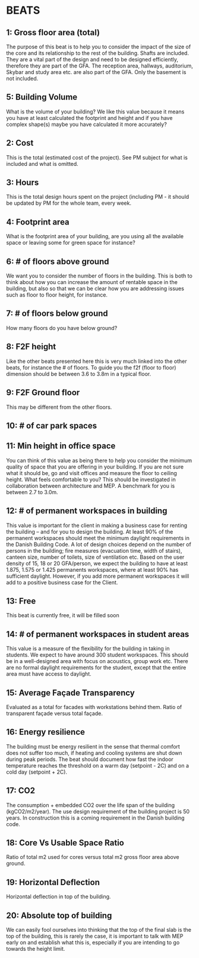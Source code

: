 # BEATS 
## 1: Gross floor area (total) 
The purpose of this beat is to help you to consider the impact of the size of the core and its relationship to the rest of the building. Shafts are included. They are a vital part of the design and need to be designed efficiently, therefore they are part of the GFA. The reception area, hallways, auditorium, Skybar and study area etc. are also part of the GFA. Only the basement is not included. 
## 5: Building Volume 
What is the volume of your building? We like this value because it means you have at least calculated the footprint and height and if you have complex shape(s) maybe you have calculated it more accurately? 
## 2: Cost 
This is the total (estimated cost of the project). See PM subject for what is included and what is omitted. 
## 3: Hours 
This is the total design hours spent on the project (including PM - it should be updated by PM for the whole team, every week. 
## 4: Footprint area 
What is the footprint area of your building, are you using all the available space or leaving some for green space for instance? 
## 6: # of floors above ground 
We want you to consider the number of floors in the building. This is both to think about how you can increase the amount of rentable space in the building, but also so that we can be clear how you are addressing issues such as floor to floor height, for instance. 
## 7: # of floors below ground 
How many floors do you have below ground? 
## 8: F2F height 
Like the other beats presented here this is very much linked into the other beats, for instance the # of floors. To guide you the f2f (floor to floor) dimension should be between 3.6 to 3.8m in a typical floor. 
## 9: F2F Ground floor 
This may be different from the other floors. 
## 10: # of car park spaces 
## 11: Min height in office space 
You can think of this value as being there to help you consider the minimum quality of space that you are offering in your building. If you are not sure what it should be, go and visit offices and measure the floor to ceiling height. What feels comfortable to you? This should be investigated in collaboration between architecture and MEP. A benchmark for you is between 2.7 to 3.0m. 
## 12: # of permanent workspaces in building 
This value is important for the client in making a business case for renting the building – and for you to design the building. At least 90% of the permanent workspaces should meet the minimum daylight requirements in the Danish Building Code. A lot of design choices depend on the number of persons in the building; fire measures (evacuation time, width of stairs), canteen size, number of toilets, size of ventilation etc. Based on the user density of 15, 18 or 20 GFA/person, we expect the building to have at least 1.875, 1.575 or 1.425 permanents workspaces, where at least 90% has sufficient daylight. However, if you add more permanent workspaces it will add to a positive business case for the Client. 
## 13: Free 
This beat is currently free, it will be filled soon 
## 14: # of permanent workspaces in student areas 
This value is a measure of the flexibility for the building in taking in students. We expect to have around 300 student workspaces. This should be in a well-designed area with focus on acoustics, group work etc. There are no formal daylight requirements for the student, except that the entire area must have access to daylight.  
## 15: Average Façade Transparency 
Evaluated as a total for facades with workstations behind them. Ratio of transparent façade versus total façade. 
## 16: Energy resilience 
The building must be energy resilient in the sense that thermal comfort does not suffer too much, if heating and cooling systems are shut down during peak periods. The beat should document how fast the indoor temperature reaches the threshold on a warm day (setpoint - 2C) and on a cold day (setpoint + 2C). 
## 17: CO2 
The consumption + embedded CO2 over the life span of the building (kgCO2/m2/year). The use design requirement of the building project is 50 years. In construction this is a coming requirement in the Danish building code. 
## 18: Core Vs Usable Space Ratio 
Ratio of total m2 used for cores versus total m2 gross floor area above ground. 
## 19: Horizontal Deflection 
Horizontal deflection in top of the building. 
## 20: Absolute top of building 
We can easily fool ourselves into thinking that the top of the final slab is the top of the building, this is rarely the case, it is important to talk with MEP early on and establish what this is, especially if you are intending to go towards the height limit. 
